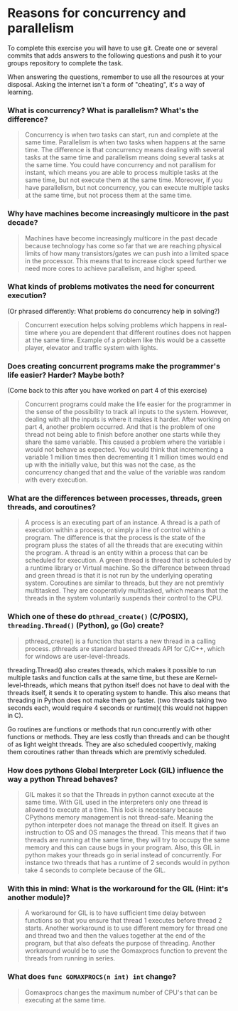# Reasons for concurrency and parallelism


To complete this exercise you will have to use git. Create one or several commits that adds answers to the following questions and push it to your groups repository to complete the task.

When answering the questions, remember to use all the resources at your disposal. Asking the internet isn't a form of "cheating", it's a way of learning.

 ### What is concurrency? What is parallelism? What's the difference?
 > Concurrency is when two tasks can start, run and complete at the same time. Parallelism is when two tasks when happens at the same time. 
 The difference is that concurrency means dealing with several tasks at the same time and parallelism means doing several tasks at the same time. You could have concurrency and not parallism for instant, which means you are able to process multiple tasks at the same time, but not execute them at the same time. Moreover, if you have parallelism, but not concurrency, you can execute multiple tasks at the same time, but not process them at the same time.  
 
 ### Why have machines become increasingly multicore in the past decade?
 > Machines have become increasingly multicore in the past decade because technology has come so far that we are reaching physical limits of how many transistors/gates we can push into a limited space in the processor. This means that to increase clock speed further we need more cores to achieve parallelism, and higher speed.
 
 ### What kinds of problems motivates the need for concurrent execution?
 (Or phrased differently: What problems do concurrency help in solving?)
 > Concurrent execution helps solving problems which happens in real-time where you are dependent that different routines does not happen at the same time. Example of a problem like this would be a cassette player, elevator and traffic system with lights.
 
 ### Does creating concurrent programs make the programmer's life easier? Harder? Maybe both?
 (Come back to this after you have worked on part 4 of this exercise)
 > Concurrent programs could make the life easier for the programmer in the sense of the possibility to track all inputs to the system. However, dealing with all the inputs is where it makes it harder.
 After working on part 4, another problem occurred. And that is the problem of one thread not being able to finish before another one starts while they share the same variable. This caused a problem where the variable i would not behave as expected.
You would think that incrementing a variable 1 million times then decrementing it 1 million times would end up with the initially value, but this was not the case, as the concurrency changed that and the value of the variable was random with every execution.

 ### What are the differences between processes, threads, green threads, and coroutines?
 > A process is an executing part of an instance. A thread is a path of execution within a process, or simply a line of control within a program.
The difference is that the process is the state of the program pluss the states of all the threads that are executing within the program.
A thread is an entity within a process that can be scheduled for execution. A green thread is thread that is scheduled by a runtime library or Virtual machine. So the difference between thread and green thread is that it is not run by the underlying operating system.
Coroutines are similar to threads, but they are not premtivly multitasked. They are cooperativly multitasked, which means that the threads in the system voluntarily suspends their control to the CPU.
 ### Which one of these do `pthread_create()` (C/POSIX), `threading.Thread()` (Python), `go` (Go) create?
 > pthread_create() is a function that starts a new thread in a calling process. pthreads are standard based threads API for C/C++, which for windows are user-level-threads.
   
threading.Thread() also creates threads, which makes it possible to run multiple tasks and function calls at the same time, but these are Kernel-level-threads, which means that python itself does not have to deal with the threads itself, it sends it to operating system to handle.
   This also means that threading in Python does not make them go faster. (two threads taking two seconds each, would require 4 seconds or runtime)( this would not happen in C).   
   
Go routines are functions or methods that run concurrently with other functions or methods. They are less costly than threads and can be thought of as light weight threads. They are also scheduled coopertivly, making them coroutines rather than threads which are premtivly scheduled.


 ### How does pythons Global Interpreter Lock (GIL) influence the way a python Thread behaves?
 > GIL makes it so that the Threads in python cannot execute at the same time. With GIL used in the interpreters only one thread is allowed to execute at a time.
 This lock is necessary because CPythons memory management is not thread-safe. Meaning the python interpeter does not manage the thread on itself. It gives an instruction to OS and OS manages the thread.
This means that if two threads are running at the same time, they will try to occupy the same memory and this can cause bugs in your program.
Also, this GIL in python makes your threads go in serial instead of concurrently. For instance two threads that has a runtime of 2 seconds would in python take 4 seconds to complete because of the GIL.

 ### With this in mind: What is the workaround for the GIL (Hint: it's another module)?
 > A workaround for GIL is to have sufficient time delay between functions so that you ensure that thread 1 executes before thread 2 starts.
Another workaround is to use different memory for thread one and thread two and then the values together at the end of the program, but that also defeats the purpose of threading.
Another workaround would be to use the Gomaxprocs function to prevent the threads from running in series. 
 

 ### What does `func GOMAXPROCS(n int) int` change? 
 > Gomaxprocs changes the maximum number of CPU's that can be executing at the same time.
